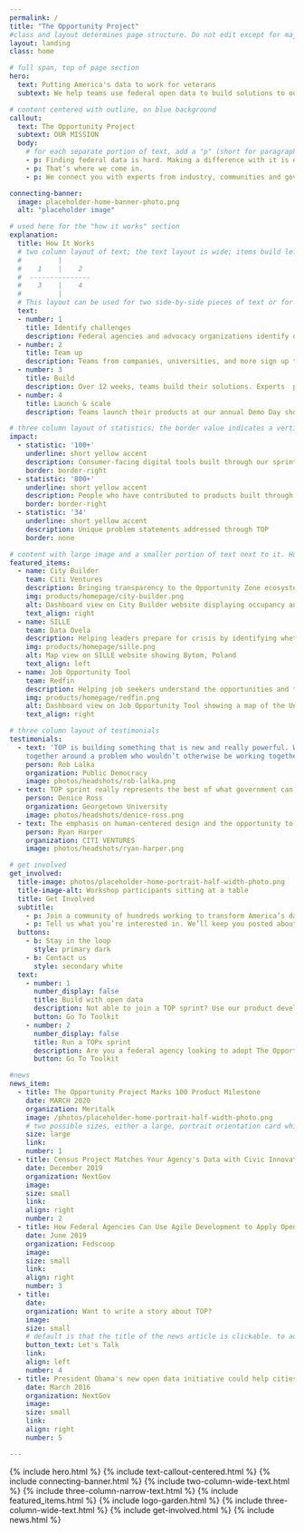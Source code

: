 ```yaml
---
permalink: /
title: "The Opportunity Project"
#class and layout determines page structure. Do not edit except for major updates!
layout: landing
class: home

# full span, top of page section
hero:
  text: Putting America's data to work for veterans
  subtext: We help teams use federal open data to build solutions to our nation’s toughest challenges

# content centered with outline, on blue background
callout:
  text: The Opportunity Project
  subtext: OUR MISSION
  body:
    # for each separate portion of text, add a "p" (short for paragraph)
    - p: Finding federal data is hard. Making a difference with it is even harder.
    - p: That’s where we come in.
    - p: We connect you with experts from industry, communities and government to help you turn federal open data into life-changing tech, faster.

connecting-banner:
  image: placeholder-home-banner-photo.png
  alt: "placeholder image"

# used here for the "how it works" section
explanation:
  title: How It Works
  # two column layout of text; the text layout is wide; items build left to right and top to bottom, meaning the first item listed will be left aligned, the next will be next to it (in the right column), the third will be in a new row below, left aligned under the first item, and so on.
  #         |    
  #    1    |    2
  #  ---------------
  #    3    |    4
  #         |    
  # This layout can be used for two side-by-side pieces of text or for a "quad" style layout. If items should be numbered, follow this pattern. If no numbers are needed, the "number" item should marked false
  text:
  - number: 1
    title: Identify challenges
    description: Federal agencies and advocacy organizations identify our nation’s most pressing social, economic, and environmental challenges.
  - number: 2
    title: Team up
    description: Teams from companies, universities, and more sign up to build digital products that use federal open data to help solve these challenges.
  - number: 3
    title: Build
    description: Over 12 weeks, teams build their solutions. Experts  provide feedback on user needs, product strategy, and the best datasets available to solve each problem.
  - number: 4
    title: Launch & scale
    description: Teams launch their products at our annual Demo Day showcase. Afterward, we continue to help teams deploy their solutions to their target end users.

# three column layout of statistics; the border value indicates a vertical line to the side of the text. The underline indicates a separator between the statistic and the description
impact:
  - statistic: '100+'
    underline: short yellow accent
    description: Consumer-facing digital tools built through our sprints since 2016
    border: border-right
  - statistic: '800+'
    underline: short yellow accent
    description: People who have contributed to products built through TOP
    border: border-right
  - statistic: '34'
    underline: short yellow accent
    description: Unique problem statements addressed through TOP
    border: none

# content with large image and a smaller portion of text next to it. How the image and text are placed next to each other is determined by the value for the "text align"
featured_items:
  - name: City Builder
    team: Citi Ventures
    description: Bringing transparency to the Opportunity Zone ecosystem for private investors, fund managers, wealth managers, and municipalities
    img: products/homepage/city-builder.png
    alt: Dashboard view on City Builder website displaying occupancy and land use statistics next to a map of several outlined city blocks
    text_align: right
  - name: SILLE
    team: Data Ovela
    description: Helping leaders prepare for crisis by identifying whether local infrastructure is at risk of catastrophic failure
    img: products/homepage/sille.png
    alt: Map view on SILLE website showing Bytom, Poland
    text_align: left
  - name: Job Opportunity Tool
    team: Redfin
    description: Helping job seekers understand the opportunities and tradeoffs when deciding where to relocate
    img: products/homepage/redfin.png
    alt: Dashboard view on Job Opportunity Tool showing a map of the United States and colored circles indicating the total number and concentration of web developers in geographic areas across the country
    text_align: right

# three column layout of testimonials
testimonials:
  - text: 'TOP is building something that is new and really powerful. With government as a convener, it can get people    
    together around a problem who wouldn’t otherwise be working together.'
    person: Rob Lalka
    organization: Public Democracy
    image: photos/headshots/rob-lalka.png
  - text: TOP sprint really represents the best of what government can be — a platform for engagement that is so core to our democracy.
    person: Denice Ross
    organization: Georgetown University
    image: photos/headshots/denice-ross.png
  - text: The emphasis on human-centered design and the opportunity to speak to all of these different advocates and stakeholders was key in creating a product that would actually help the end user.
    person: Ryan Harper
    organization: CITI VENTURES
    image: photos/headshots/ryan-harper.png

# get involved
get_involved:
  title-image: photos/placeholder-home-portrait-half-width-photo.png
  title-image-alt: Workshop participants sitting at a table
  title: Get Involved
  subtitle:
    - p: Join a community of hundreds working to transform America’s data into America’s innovation.
    - p: Tell us what you’re interested in. We’ll keep you posted about opportunities to join a sprint, attend an event, and more.
  buttons:
    - b: Stay in the loop
      style: primary dark
    - b: Contact us
      style: secondary white
  text:
    - number: 1
      number_display: false
      title: Build with open data
      description: Not able to join a TOP sprint? Use our product development toolkit—based on the TOP sprint model—to create civic impact with open data. We cover user research, navigating federal data, and more.
      button: Go To Toolkit
    - number: 2
      number_display: false
      title: Run a TOPx sprint
      description: Are you a federal agency looking to adopt The Opportunity Project model? Use our TOPx toolkit—a step-by-step resource complete with sample materials—to help run your own TOP sprint.
      button: Go To Toolkit

#news
news_item:
  - title: The Opportunity Project Marks 100 Product Milestone
    date: MARCH 2020
    organization: Meritalk
    image: /photos/placeholder-home-portrait-half-width-photo.png
    # two possible sizes, either a large, portrait orientation card which has an in-set text box, or a small, landscape card with text directly overlaid on the image
    size: large
    link:
    number: 1
  - title: Census Project Matches Your Agency's Data with Civic Innovators
    date: December 2019
    organization: NextGov
    image:
    size: small
    link:
    align: right
    number: 2
  - title: How Federal Agencies Can Use Agile Development to Apply Open Data
    date: June 2019
    organization: Fedscoop
    image:
    size: small
    link:
    align: right
    number: 3
  - title:
    date:
    organization: Want to write a story about TOP?
    image:
    size: small
    # default is that the title of the news article is clickable. to add another card (either that is not a news item or that uses a button) add "button text" and the text will appear on the button and the link will be attached there, not on any other part of the card
    button_text: Let's Talk
    link:
    align: left
    number: 4
  - title: President Obama's new open data initiative could help cities help themselves
    date: March 2016
    organization: NextGov
    image:
    size: small
    link:
    align: right
    number: 5

---
```

{% include hero.html %}
{% include text-callout-centered.html %}
{% include connecting-banner.html %}
{% include two-column-wide-text.html %}
{% include three-column-narrow-text.html %}
{% include featured_items.html %}
{% include logo-garden.html %}
{% include three-column-wide-text.html %}
{% include get-involved.html %}
{% include news.html %}
